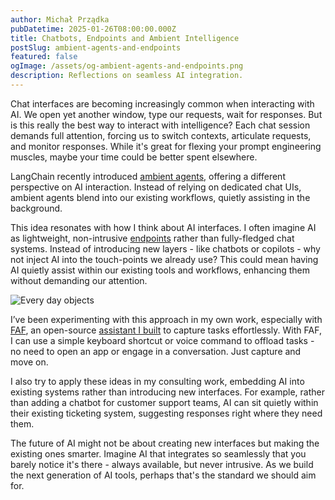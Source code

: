 ```yaml
---
author: Michał Prządka
pubDatetime: 2025-01-26T08:00:00.000Z
title: Chatbots, Endpoints and Ambient Intelligence
postSlug: ambient-agents-and-endpoints
featured: false
ogImage: /assets/og-ambient-agents-and-endpoints.png
description: Reflections on seamless AI integration.
---
```


Chat interfaces are becoming increasingly common when interacting with AI. We open yet another window, type our requests, wait for responses. But is this really the best way to interact with intelligence? Each chat session demands full attention, forcing us to switch contexts, articulate requests, and monitor responses. While it's great for flexing your prompt engineering muscles, maybe your time could be better spent elsewhere.

LangChain recently introduced [ambient agents](https://blog.langchain.dev/introducing-ambient-agents/), offering a different perspective on AI interaction. Instead of relying on dedicated chat UIs, ambient agents blend into our existing workflows, quietly assisting in the background.

This idea resonates with how I think about AI interfaces. I often imagine AI as lightweight, non-intrusive [endpoints](https://www.linkedin.com/posts/przadka_my-prediction-is-that-companies-will-start-activity-7255456993170092032-5D7H?utm_source=share&utm_medium=member_desktop) rather than fully-fledged chat systems. Instead of introducing new layers - like chatbots or copilots - why not inject AI into the touch-points we already use? This could mean having AI quietly assist within our existing tools and workflows, enhancing them without demanding our attention.

![Every day objects](/assets/every-day-objects.png)

I’ve been experimenting with this approach in my own work, especially with [FAF](https://getfaf.com/), an open-source [assistant I built](https://blog.michalprzadka.com/posts/faf/) to capture tasks effortlessly. With FAF, I can use a simple keyboard shortcut or voice command to offload tasks - no need to open an app or engage in a conversation. Just capture and move on.

I also try to apply these ideas in my consulting work, embedding AI into existing systems rather than introducing new interfaces. For example, rather than adding a chatbot for customer support teams, AI can sit quietly within their existing ticketing system, suggesting responses right where they need them.

The future of AI might not be about creating new interfaces but making the existing ones smarter. Imagine AI that integrates so seamlessly that you barely notice it's there - always available, but never intrusive. As we build the next generation of AI tools, perhaps that's the standard we should aim for.
